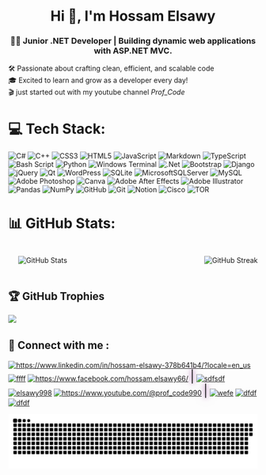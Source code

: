 <h1 align="center">Hi 👋, I'm Hossam Elsawy</h1>
<h3 align="center">👨‍💻 Junior .NET Developer | Building dynamic web applications with ASP.NET MVC.</h3>



<!-- 
<p align="left"> <img src="https://komarev.com/ghpvc/?username=profcode-dev&label=Profile%20views&color=0e75b6&style=flat" alt="profcode-dev" /> </p> -->




🛠️ Passionate about crafting clean, efficient, and scalable code <br>🎓 Excited to learn and grow as a developer every day!  <br>🎬 just started out with my youtube channel <i>Prof_Code</i>




# 💻 Tech Stack:
![C#](https://img.shields.io/badge/c%23-%23239120.svg?style=for-the-badge&logo=csharp&logoColor=white) ![C++](https://img.shields.io/badge/c++-%2300599C.svg?style=for-the-badge&logo=c%2B%2B&logoColor=white) ![CSS3](https://img.shields.io/badge/css3-%231572B6.svg?style=for-the-badge&logo=css3&logoColor=white) ![HTML5](https://img.shields.io/badge/html5-%23E34F26.svg?style=for-the-badge&logo=html5&logoColor=white) ![JavaScript](https://img.shields.io/badge/javascript-%23323330.svg?style=for-the-badge&logo=javascript&logoColor=%23F7DF1E) ![Markdown](https://img.shields.io/badge/markdown-%23000000.svg?style=for-the-badge&logo=markdown&logoColor=white) ![TypeScript](https://img.shields.io/badge/typescript-%23007ACC.svg?style=for-the-badge&logo=typescript&logoColor=white) ![Bash Script](https://img.shields.io/badge/bash_script-%23121011.svg?style=for-the-badge&logo=gnu-bash&logoColor=white) ![Python](https://img.shields.io/badge/python-3670A0?style=for-the-badge&logo=python&logoColor=ffdd54) ![Windows Terminal](https://img.shields.io/badge/Windows%20Terminal-%234D4D4D.svg?style=for-the-badge&logo=windows-terminal&logoColor=white) ![.Net](https://img.shields.io/badge/.NET-5C2D91?style=for-the-badge&logo=.net&logoColor=white) ![Bootstrap](https://img.shields.io/badge/bootstrap-%238511FA.svg?style=for-the-badge&logo=bootstrap&logoColor=white) ![Django](https://img.shields.io/badge/django-%23092E20.svg?style=for-the-badge&logo=django&logoColor=white) ![jQuery](https://img.shields.io/badge/jquery-%230769AD.svg?style=for-the-badge&logo=jquery&logoColor=white) ![Qt](https://img.shields.io/badge/Qt-%23217346.svg?style=for-the-badge&logo=Qt&logoColor=white) ![WordPress](https://img.shields.io/badge/WordPress-%23117AC9.svg?style=for-the-badge&logo=WordPress&logoColor=white) ![SQLite](https://img.shields.io/badge/sqlite-%2307405e.svg?style=for-the-badge&logo=sqlite&logoColor=white) ![MicrosoftSQLServer](https://img.shields.io/badge/Microsoft%20SQL%20Server-CC2927?style=for-the-badge&logo=microsoft%20sql%20server&logoColor=white) ![MySQL](https://img.shields.io/badge/mysql-4479A1.svg?style=for-the-badge&logo=mysql&logoColor=white) ![Adobe Photoshop](https://img.shields.io/badge/adobe%20photoshop-%2331A8FF.svg?style=for-the-badge&logo=adobe%20photoshop&logoColor=white) ![Canva](https://img.shields.io/badge/Canva-%2300C4CC.svg?style=for-the-badge&logo=Canva&logoColor=white) ![Adobe After Effects](https://img.shields.io/badge/Adobe%20After%20Effects-9999FF.svg?style=for-the-badge&logo=Adobe%20After%20Effects&logoColor=white) ![Adobe Illustrator](https://img.shields.io/badge/adobe%20illustrator-%23FF9A00.svg?style=for-the-badge&logo=adobe%20illustrator&logoColor=white) ![Pandas](https://img.shields.io/badge/pandas-%23150458.svg?style=for-the-badge&logo=pandas&logoColor=white) ![NumPy](https://img.shields.io/badge/numpy-%23013243.svg?style=for-the-badge&logo=numpy&logoColor=white) ![GitHub](https://img.shields.io/badge/github-%23121011.svg?style=for-the-badge&logo=github&logoColor=white) ![Git](https://img.shields.io/badge/git-%23F05033.svg?style=for-the-badge&logo=git&logoColor=white) ![Notion](https://img.shields.io/badge/Notion-%23000000.svg?style=for-the-badge&logo=notion&logoColor=white) ![Cisco](https://img.shields.io/badge/cisco-%23049fd9.svg?style=for-the-badge&logo=cisco&logoColor=black) ![TOR](https://img.shields.io/badge/tor-%237E4798.svg?style=for-the-badge&logo=tor-project&logoColor=white)



# 📊 GitHub Stats:
<div style="display: flex; justify-content: space-between; align-items: center;">

<div style="padding:20px">
<img src="https://github-readme-stats.vercel.app/api?username=profcode-dev&theme=radical&hide_border=false&include_all_commits=false&count_private=false" alt="GitHub Stats"/>
</div>
<img src="https://github-readme-stats.vercel.app/api/top-langs/?username=profcode-dev&theme=radical&hide_border=false&include_all_commits=false&count_private=false&layout=compact" alt="GitHub Streak" />
</div>


## 🏆 GitHub Trophies
![](https://github-profile-trophy.vercel.app/?username=profcode-dev&theme=radical&no-frame=true&no-bg=false&margin-w=4)

## 💫 Connect with me :
<p align="left">
<a href="https://www.linkedin.com/in/hossam-elsawy-378b641b4/" target="blank"><img align="center" src="https://raw.githubusercontent.com/rahuldkjain/github-profile-readme-generator/master/src/images/icons/Social/linked-in-alt.svg" alt="https://www.linkedin.com/in/hossam-elsawy-378b641b4/?locale=en_us" height="30" width="40" /></a>
<a href="https://x.com/hossamelsawy00" target="blank"><img align="center" src="https://raw.githubusercontent.com/rahuldkjain/github-profile-readme-generator/master/src/images/icons/Social/twitter.svg" alt="ffff" height="30" width="40" /></a>
<a href="https://www.facebook.com/Hossam.Elsawy66/" target="blank"><img align="center" src="https://raw.githubusercontent.com/rahuldkjain/github-profile-readme-generator/master/src/images/icons/Social/facebook.svg" alt="https://www.facebook.com/hossam.elsawy66/" height="30" width="40" /></a>
<span style="font-size: 24px;text-shadow: 0 0 10px rgba(128, 0, 128, 0.8), 0 0 20px rgba(128, 0, 128, 0.6);">|</span>
<a href="https://www.behance.net/sdfsdf" target="blank"><img align="center" src="https://raw.githubusercontent.com/rahuldkjain/github-profile-readme-generator/master/src/images/icons/Social/behance.svg" alt="sdfsdf" height="30" width="40" /></a>
<a href="https://instagram.com/elsawy998" target="blank"><img align="center" src="https://raw.githubusercontent.com/rahuldkjain/github-profile-readme-generator/master/src/images/icons/Social/instagram.svg" alt="elsawy998" height="30" width="40" /></a>
<a href="https://www.youtube.com/@Prof_Code990" target="blank"><img align="center" src="https://raw.githubusercontent.com/rahuldkjain/github-profile-readme-generator/master/src/images/icons/Social/youtube.svg" alt="https://www.youtube.com/@prof_code990" height="30" width="40" /></a>
<span style="font-size: 24px;text-shadow: 0 0 10px rgba(128, 0, 128, 0.8), 0 0 20px rgba(128, 0, 128, 0.6);">|</span>
<a href="https://stackoverflow.com/users/wefe" target="blank"><img align="center" src="https://raw.githubusercontent.com/rahuldkjain/github-profile-readme-generator/master/src/images/icons/Social/stack-overflow.svg" alt="wefe" height="30" width="40" /></a>
<a href="https://www.hackerrank.com/dfdf" target="blank"><img align="center" src="https://raw.githubusercontent.com/rahuldkjain/github-profile-readme-generator/master/src/images/icons/Social/hackerrank.svg" alt="dfdf" height="30" width="40" /></a>
<a href="https://www.leetcode.com/dfdf" target="blank"><img align="center" src="https://raw.githubusercontent.com/rahuldkjain/github-profile-readme-generator/master/src/images/icons/Social/leet-code.svg" alt="dfdf" height="30" width="40" /></a>
</p>

<picture>
  <source media="(prefers-color-scheme: dark)" srcset="https://raw.githubusercontent.com/profcode-dev/profcode-dev/output/github-snake-dark.svg" />
  <source media="(prefers-color-scheme: light)" srcset="https://raw.githubusercontent.com/profcode-dev/profcode-dev/output/github-snake.svg" />
  <img alt="github-snake" src="https://raw.githubusercontent.com/profcode-dev/profcode-dev/output/github-snake.svg" />
</picture>
